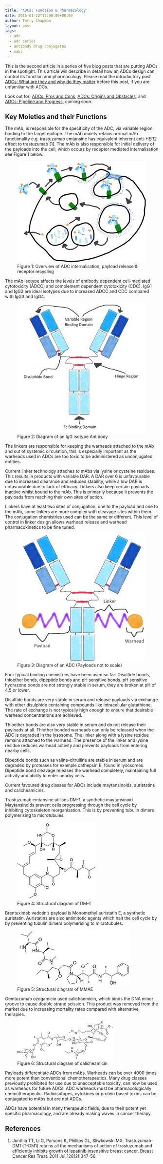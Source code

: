 ```yaml
---
title: 'ADCs: Function & Pharmacology'
date: 2015-01-22T12:00:00+00:00
author: Terry Chapman
layout: post
tags:
  - adc
  - adc series
  - antibody drug conjugates
  - mabs
---
```


This is the second article in a series of five blog posts that are putting ADCs in the spotlight. This article will describe in detail how an ADCs design can control its function and pharmacology. Please read the introductory post [ADCs: What are they and why do they matter](/2015/01/20/adcs-what-are-they-and-why-do-they-matter/) before this post, if you are unfamiliar with ADCs.

Look out for; [ADCs: Pros and Cons](/2015/01/27/adcs-pros-and-cons/), [ADCs: Origins and Obstacles](/2015/01/28/adcs-origins-and-obstacles/), and [ADCs: Pipeline and Progress](/2015/02/03/adcs-pipeline-and-progress/), coming soon.

## Key Moieties and their Functions

The mAb, is responsible for the specificity of the ADC, via variable region binding to the target epitope. The mAb moiety retains normal mAb functionality e.g. trastuzumab emtansine has equivalent inherent anti-HER2 effect to trastuzumab [1]. The mAb is also responsible for initial delivery of the payloads into the cell, which occurs by receptor mediated internalisation see Figure 1 below.

<figure>
    <img src="/images/ADC-Internalisation-Overview-web.jpg" alt="ADC Internalisation Overview web">
    <figcaption>Figure 1: Overview of ADC internalisation, payload release & receptor recycling</figcaption>
</figure>

The mAb isotype affects the levels of antibody dependent cell-mediated cytotoxicity (ADCC) and complement dependent cytotoxicity (CDC). IgG1 and IgG2 are ideal isotypes due to increased ADCC and CDC compared with IgG3 and IgG4.

<figure>
    <img src="/images/mAb-Diagram-2-Web.jpg">
    <figcaption>Figure 2: Diagram of an IgG isotype Antibody</figcaption>
</figure>

The linkers are responsible for keeping the warheads attached to the mAb and out of systemic circulation, this is especially important as the warheads used in ADCs are too toxic to be administered as unconjugated entities.

Current linker technology attaches to mAbs via lysine or cysteine residues. This results in products with variable DAR. A DAR over 6 is unfavourable due to increased clearance and reduced stability, while a low DAR is unfavourable due to lack of efficacy. Linkers also keep certain payloads inactive whilst bound to the mAb. This is primarily because it prevents the payloads from reaching their own sites of action.

Linkers have at least two sites of conjugation, one to the payload and one to the mAb, some linkers are more complex with cleavage sites within them. The conjugation chemistries used can be the same or different. This level of control in linker design allows warhead release and warhead pharmacokinetics to be fine tuned.

<figure>
    <img src="/images/ADC-Diagram-Annotated-Web.jpg">
    <figcaption>Figure 3: Diagram of an ADC (Payloads not to scale)</figcaption>
</figure>

Four typical binding chemistries have been used so far: Disulfide bonds, thioether bonds, dipeptide bonds and pH sensitive bonds. pH sensitive hydrazone bonds are not strongly stable in serum, they are broken at pH of 4.5 or lower.

Disulfide bonds are very stable in serum and release payloads via exchange with other disulphide containing compounds like intracellular glutathione. The rate of exchange is not typically high enough to ensure that desirable warhead concentrations are achieved.

Thioether bonds are also very stable in serum and do not release their payloads at all. Thiother bonded warheads can only be released when the ADC is degraded in the lysosome. The linker along with a lysine residue remains attached to the warhead. The presence of the linker and lysine residue reduces warhead activity and prevents payloads from entering nearby cells.

Dipeptide bonds such as valine-citrulline are stable in serum and are degraded by proteases for example cathepsin B, found in lysosomes. Dipeptide bond cleavage releases the warhead completely, maintaining full activity and ability to enter nearby cells.

Current favoured drug classes for ADCs include maytansinoids, auristatins and calicheamicins.

Trastuzumab emtansine utilises DM-1, a synthetic maytansinoid. Maytansinoids prevent cells progressing through the cell cycle by inhibiting cytoskeleton reorganisation. This is by preventing tubulin dimers polymerising to microtubules.

<figure>
    <img src="/images/DM-1.png">
    <figcaption>Figure 4: Structural diagram of DM-1</figcaption>
</figure>

Brentuximab vedotin’s payload is Monomethyl auristatin E, a synthetic auristatin. Auristatins are also antimitotic agents which halt the cell cycle by by preventing tubulin dimers polymerising to microtubules.

<figure>
    <img src="/images/MMAE.png">
    <figcaption>Figure 5: Structural diagram of MMAE</figcaption>
</figure>

Gemtuzumab ozogamicin used calichaemicin, which binds the DNA minor groove to cause double strand scission. This product was removed from the market due to increasing mortality rates compared with alternative therapies.

<figure>
    <img src="/images/Calicheamicin.png">
    <figcaption>Figure 6: Structural diagram of calicheamicin</figcaption>
</figure>

Payloads differentiate ADCs from mAbs. Warheads can be over 4000 times more potent than conventional chemotherapeutics. Many drug classes previously prohibited for use due to unacceptable toxicity, can now be used as warheads for future ADCs. ADC warheads must be pharmacologically chemotherapeutic. Radioisotopes, cytokines or protein based toxins can be conjugated to mAbs but are not ADCs.

ADCs have potential in many therapeutic fields, due to their potent yet specific pharmacology, and are already making waves in cancer therapy.

## References

1. Junttila TT, Li G, Parsons K, Phillips GL, Sliwkowski MX. Trastuzumab-DM1 (T-DM1) retains all the mechanisms of action of trastuzumab and efficiently inhibits growth of lapatinib insensitive breast cancer. Breast Cancer Res Treat. 2011 Jul;128(2):347-56.